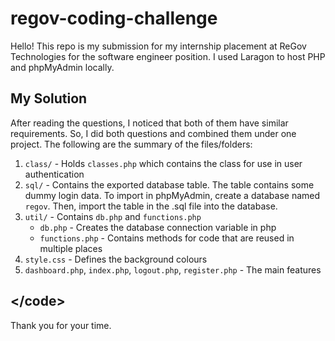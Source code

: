 # regov-coding-challenge
Hello! This repo is my submission for my internship placement at ReGov Technologies for the software engineer position. I used Laragon to host PHP and phpMyAdmin locally.

## My Solution
After reading the questions, I noticed that both of them have similar requirements. So, I did both questions and combined them under one project. The following are the summary of the files/folders:
1. ```class/``` - Holds ```classes.php``` which contains the class for use in user authentication
2. ```sql/``` - Contains the exported database table. The table contains some dummy login data. To import in phpMyAdmin, create a database named ```regov```. Then, import the table in the .sql file into the database.
3. ```util/``` - Contains ```db.php``` and ```functions.php```
   - ```db.php``` - Creates the database connection variable in php
   -  ```functions.php``` - Contains methods for code that are reused in multiple places
4. ```style.css``` - Defines the background colours
5. ```dashboard.php```, ```index.php```, ```logout.php```, ```register.php``` - The main features

## <\/code>
Thank you for your time.
